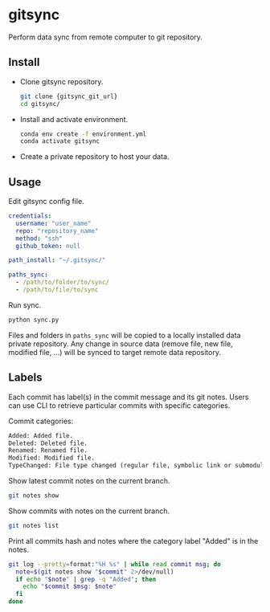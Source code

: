 # gitsync

Perform data sync from remote computer to git repository.

## Install

- Clone gitsync repository.

  ```bash
  git clone {gitsync_git_url}
  cd gitsync/
  ```

- Install and activate environment.

  ```bash
  conda env create -f environment.yml
  conda activate gitsync
  ```

- Create a private repository to host your data.

## Usage

Edit gitsync config file.

```yaml
credentials:
  username: "user_name"
  repo: "repository_name"
  method: "ssh"
  github_token: null

path_install: "~/.gitsync/"

paths_sync:
  - /path/to/folder/to/sync/
  - /path/to/file/to/sync
```

Run sync.

```bash
python sync.py
```

Files and folders in `paths_sync` will be copied to a locally installed data private repository. Any change in source data (remove file, new file, modified file, ...) will be synced to target remote data repository.

## Labels

Each commit has label(s) in the commit message and its git notes. Users can use CLI to retrieve particular commits with specific categories.

Commit categories:

```txt
Added: Added file.
Deleted: Deleted file.
Renamed: Renamed file.
Modified: Modified file.
TypeChanged: File type changed (regular file, symbolic link or submodule)
```

Show latest commit notes on the current branch.

```bash
git notes show
```

Show commits with notes on the current branch.

```bash
git notes list
```

Print all commits hash and notes where the category label "Added" is in the notes.

```bash
git log --pretty=format:"%H %s" | while read commit msg; do
  note=$(git notes show "$commit" 2>/dev/null)
  if echo "$note" | grep -q "Added"; then
    echo "$commit $msg: $note"
  fi
done
```
